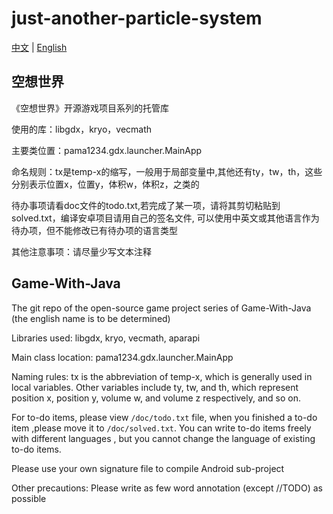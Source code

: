 # just-another-particle-system

[中文](#空想世界) | [English](#game-with-java)

## 空想世界

《空想世界》开源游戏项目系列的托管库

使用的库：libgdx，kryo，vecmath

主要类位置：pama1234.gdx.launcher.MainApp

命名规则：tx是temp-x的缩写，一般用于局部变量中,其他还有ty，tw，th，这些分别表示位置x，位置y，体积w，体积z，之类的

待办事项请看doc文件的todo.txt,若完成了某一项，请将其剪切粘贴到solved.txt，编译安卓项目请用自己的签名文件, 可以使用中英文或其他语言作为待办项，但不能修改已有待办项的语言类型

其他注意事项：请尽量少写文本注释

## Game-With-Java

The git repo of the open-source game project series of Game-With-Java (the english name is to be determined)

Libraries used: libgdx, kryo, vecmath, aparapi

Main class location: pama1234.gdx.launcher.MainApp

Naming rules: tx is the abbreviation of temp-x, which is generally used in local variables. Other variables include ty, tw, and th, which represent position x, position y, volume w, and volume z respectively, and so on.

For to-do items, please view `/doc/todo.txt` file, when you finished a to-do item ,please move it to `/doc/solved.txt`. You can write to-do items freely with different languages , but you cannot change the language of existing to-do items.

Please use your own signature file to compile Android sub-project

Other precautions: Please write as few word annotation (except //TODO) as possible
